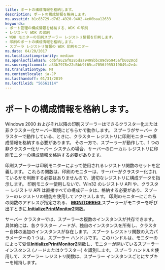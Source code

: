 ```yaml
---
title: ポートの構成情報を格納します。
description: ポートの構成情報を格納します。
ms.assetid: b1c83729-d7d2-4920-9402-4e00baa12633
keywords:
- ポート管理の構成情報を格納する、WDK の印刷
- レジストリ WDK の印刷
- WDK モニターの印刷スプーラー レジストリ情報を印刷します。
- 印刷のポートの構成情報を格納します。
- スプーラ レジストリ情報の WDK 印刷モニター
ms.date: 04/20/2017
ms.localizationpriority: medium
ms.openlocfilehash: cdbfa62af0285daa9499bbc89d95945afb6020cd
ms.sourcegitcommit: a33b7978e22d5bb9f65ca7056f955319049a2e4c
ms.translationtype: MT
ms.contentlocale: ja-JP
ms.lasthandoff: 01/31/2019
ms.locfileid: "56561114"
---
```

# <a name="storing-port-configuration-information"></a>ポートの構成情報を格納します。





Windows 2000 およびそれ以降の印刷スプーラーはできるクラスター化または非クラスター化サーバー環境にどちらかで動作します。 スプーラがサーバー クラスターで動作している、ときに、クラスター レジストリに印刷モニターの構成情報を格納する必要があります。 その一方で、スプーラーが動作して、1 つの非クラスター化サーバー システムの場合、サーバーのローカル レジストリに印刷モニターの構成情報を格納する必要があります。

印刷スプーラーは印刷モニターによって使用されるレジストリ関数のセットを定義します。 これらの関数は、印刷のモニターは、サーバーがクラスター化されているかを判断する必要はありませんので、適切なレジストリに構成データを指示します。 印刷モニター使用しないで、Win32 のレジストリ API や、クラスター レジストリ API は直接すべての構成データは、格納する必要があり、スプーラーのレジストリの機能を使用してアクセスします。 印刷のモニターにこれらの関数のアドレスが指定される、 [ **MONITORREG** ](https://msdn.microsoft.com/library/windows/hardware/ff557537)スプーラーがモニターを呼び出すときに[ **InitializePrintMonitor2**](https://msdn.microsoft.com/library/windows/hardware/ff551605)関数。

サーバー クラスターでは、スプーラーの複数のインスタンスが共存できます。 具体的には、各クラスター ノードが、独自のインスタンスを所有し、クラスター自体の追加のインスタンスが存在します。 スプーラ レジストリ関数の入力パラメーターの 1 つは、スプーラー ハンドルです。 このハンドルは、モニターのによって受信**InitializePrintMonitor2**関数し、モニターが開いているスプーラー インスタンス (ノードまたはクラスター) を識別します。 スプーラ ハンドルを使用して、スプーラー レジストリ関数は、スプーラー インスタンスごとにサブキーを維持します。

 

 




